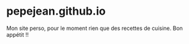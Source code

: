 # pepejean.github.io
Mon site perso, pour le moment rien que des recettes de cuisine.
Bon appétit !!
